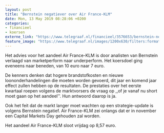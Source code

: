 ```yaml
---
layout: post
title: "Bernstein negatiever over Air France-KLM"
date: Mon, 13 May 2019 08:28:06 +0200
categories: 
- financieel 
- koersen 
externe_link: "https://www.telegraaf.nl/financieel/3576653/bernstein-negatiever-over-air-france-klm"
feature_image: "https://www.telegraaf.nl/images/1200x630/filters:format(jpeg):quality(80)/cdn-kiosk-api.telegraaf.nl/8fd2446a-7548-11e9-ad27-0255c322e81b.jpg"
---
```


<p class="intro">Het advies voor het aandeel Air France-KLM is door analisten van Bernstein verlaagd van marketperform naar underperform. Het koersdoel ging eveneens naar beneden, van 10 euro naar 7 euro.</p> <p>De kenners denken dat hogere brandstofkosten en nieuwe loononderhandelingen die moeten worden gevoerd, dit jaar en komend jaar effect zullen hebben op de resultaten. De prestaties over het eerste kwartaal roepen volgens de marktvorsers de vraag op ,,of je vanaf nu short moet gaan op het aandeel''. Hun antwoord daarop is ja.</p><p>Ook het feit dat de markt langer moet wachten op een strategie-update is volgens Bernstein negatief. Air France-KLM zei onlangs dat er in november een Capital Markets Day gehouden zal worden.</p><p>Het aandeel Air France-KLM sloot vrijdag op 8,57 euro.</p>
